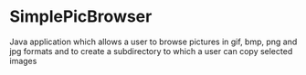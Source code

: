 # SimplePicBrowser
Java application which allows a user to browse pictures in gif, bmp, png and jpg formats and to create a subdirectory to which a user can copy selected images
